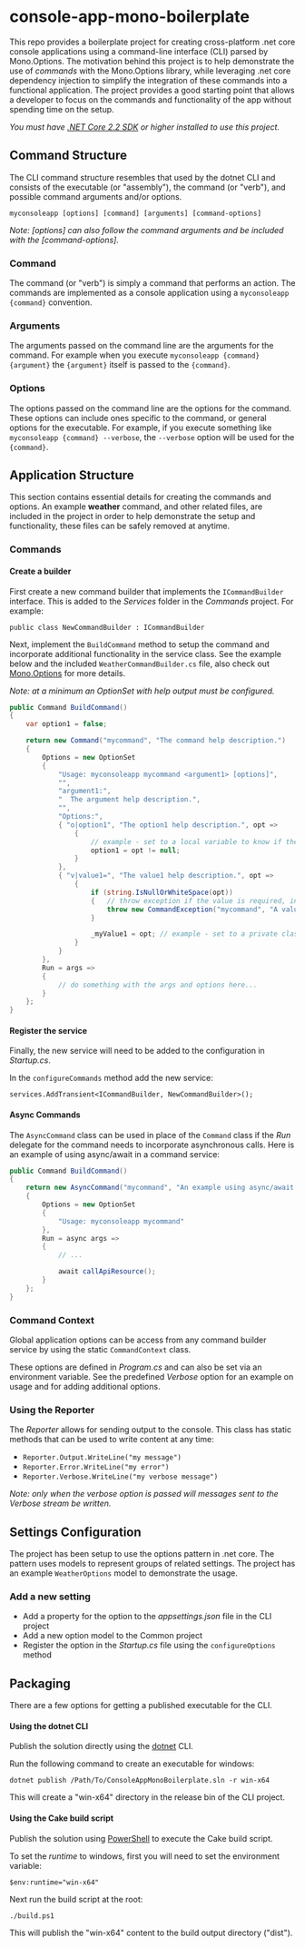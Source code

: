 ﻿# console-app-mono-boilerplate

This repo provides a boilerplate project for creating cross-platform .net core console applications using a command-line interface (CLI) parsed by Mono.Options. The motivation behind this project is to help demonstrate the use of *commands* with the Mono.Options library, while leveraging .net core dependency injection to simplify the integration of these commands into a functional application. The project provides a good starting point that allows a developer to focus on the commands and functionality of the app without spending time on the setup.

*You must have [.NET Core 2.2 SDK](https://dotnet.microsoft.com/download) or higher installed to use this project.*

## Command Structure

The CLI command structure resembles that used by the dotnet CLI and consists of the executable (or "assembly"), the command (or "verb"), and possible command arguments and/or options.

`myconsoleapp [options] [command] [arguments] [command-options]`

*Note: \[options\] can also follow the command arguments and be included with the \[command-options\].*

### Command

The command (or "verb") is simply a command that performs an action. The commands are implemented as a console application using a `myconsoleapp {command}` convention.

### Arguments

The arguments passed on the command line are the arguments for the command. For example when you execute `myconsoleapp {command} {argument}` the `{argument}` itself is passed to the `{command}`.

### Options

The options passed on the command line are the options for the command. These options can include ones specific to the command, or general options for the executable. For example, if you execute something like `myconsoleapp {command} --verbose`, the `--verbose` option will be used for the `{command}`.

## Application Structure

This section contains essential details for creating the commands and options. An example **weather** command, and other related files, are included in the project in order to help demonstrate the setup and functionality, these files can be safely removed at anytime.

### Commands

#### Create a builder

First create a new command builder that implements the `ICommandBuilder` interface. This is added to the *Services* folder in the *Commands* project. For example:

`public class NewCommandBuilder : ICommandBuilder`

Next, implement the `BuildCommand` method to setup the command and incorporate additional functionality in the service class. See the example below and the included `WeatherCommandBuilder.cs` file, also check out [Mono.Options](https://github.com/xamarin/XamarinComponents/tree/master/XPlat/Mono.Optionshttps://github.com/xamarin/XamarinComponents/tree/master/XPlat/Mono.Options) for more details.

*Note: at a minimum an OptionSet with help output must be configured.*

``` csharp
public Command BuildCommand()
{
    var option1 = false;

    return new Command("mycommand", "The command help description.")
    {
        Options = new OptionSet
        {
            "Usage: myconsoleapp mycommand <argument1> [options]",
            "",
            "argument1:",
            "  The argument help description.",
            "",
            "Options:",
            { "o|option1", "The option1 help description.", opt =>
                {
                    // example - set to a local variable to know if the option was passed
                    option1 = opt != null;
                }
            },
            { "v|value1=", "The value1 help description.", opt =>
                {
                    if (string.IsNullOrWhiteSpace(opt))
                    {   // throw exception if the value is required, incorrect, etc
                        throw new CommandException("mycommand", "A value is required for the [value1] option.");
                    }

                    _myValue1 = opt; // example - set to a private class field
                }
            }
        },
        Run = args =>
        {
            // do something with the args and options here...
        }
    };
}
```

#### Register the service

Finally, the new service will need to be added to the configuration in *Startup.cs*.

In the `configureCommands` method add the new service:

`services.AddTransient<ICommandBuilder, NewCommandBuilder>();`

#### Async Commands

The `AsyncCommand` class can be used in place of the `Command` class if the *Run* delegate for the command needs to incorporate asynchronous calls. Here is an example of using async/await in a command service:

``` csharp
public Command BuildCommand()
{
    return new AsyncCommand("mycommand", "An example using async/await.")
    {
        Options = new OptionSet
        {
            "Usage: myconsoleapp mycommand"
        },
        Run = async args =>
        {
            // ...

            await callApiResource();
        }
    };
}
```

### Command Context

Global application options can be access from any command builder service by using the static `CommandContext` class.

These options are defined in *Program.cs* and can also be set via an environment variable. See the predefined *Verbose* option for an example on usage and for adding additional options.

### Using the Reporter

The *Reporter* allows for sending output to the console. This class has static methods that can be used to write content at any time:

*   `Reporter.Output.WriteLine("my message")`
*   `Reporter.Error.WriteLine("my error")`
*   `Reporter.Verbose.WriteLine("my verbose message")`

*Note: only when the verbose option is passed will messages sent to the Verbose stream be written.*

## Settings Configuration

The project has been setup to use the options pattern in .net core. The pattern uses models to represent groups of related settings. The project has an example `WeatherOptions` model to demonstrate the usage.

### Add a new setting

  - Add a property for the option to the *appsettings.json* file in the CLI project
  - Add a new option model to the Common project
  - Register the option in the *Startup.cs* file using the `configureOptions` method

## Packaging

There are a few options for getting a published executable for the CLI.

#### Using the dotnet CLI

Publish the solution directly using the [dotnet](https://docs.microsoft.com/en-us/dotnet/core/tools/?tabs=netcore2x) CLI.

Run the following command to create an executable for windows:

`dotnet publish /Path/To/ConsoleAppMonoBoilerplate.sln -r win-x64`

This will create a "win-x64" directory in the release bin of the CLI project.

#### Using the Cake build script

Publish the solution using [PowerShell](https://docs.microsoft.com/en-us/powershell/) to execute the Cake build script.

To set the *runtime* to windows, first you will need to set the environment variable:

`$env:runtime="win-x64"`

Next run the build script at the root:

`./build.ps1`

This will publish the "win-x64" content to the build output directory ("dist").